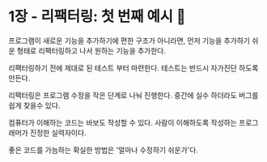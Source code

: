 # 1장 - 리팩터링: 첫 번째 예시 🚧

프로그램이 새로운 기능을 추가하기에 편한 구조가 아니라면, 먼저 기능을 추가하기 쉬운 형태로 리팩터링하고 나서 원하는 기능을 추가한다.

리팩터링하기 전에 제대로 된 테스트 부터 마련한다. 테스트는 반드시 자가진단 하도록 만든다. 

리팩터링은 프로그램 수정을 작은 단계로 나눠 진행한다. 중간에 실수 하더라도 버그를 쉽게 찾을수 있다.

컴퓨터가 이해하는 코드는 바보도 작성할 수 있다. 사람이 이해하도록 작성하는 프로그래머가 진정한 실력자이다. 

좋은 코드를 가늠하는 확실한 방법은 '얼마나 수정하기 쉬운가'다.
